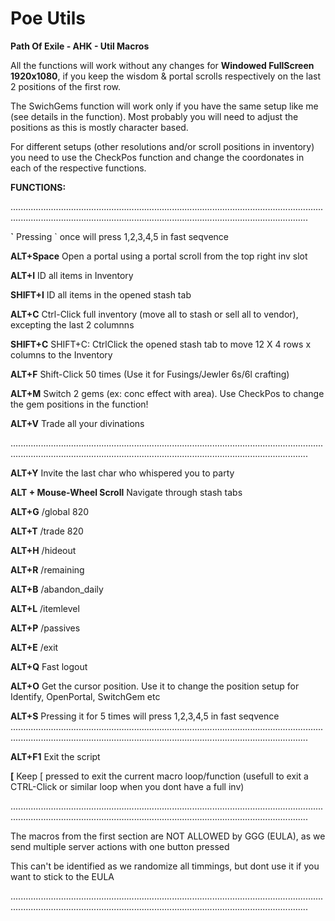 # Poe Utils
**Path Of Exile - AHK - Util Macros**

All the functions will work without any changes for **Windowed FullScreen 1920x1080**, if you keep the wisdom & portal scrolls respectively on the last 2 positions of the first row. 

The SwichGems function will work only if you have the same setup like me (see details in the function). 
Most probably you will need to adjust the positions as this is mostly character based.

For different setups (other resolutions and/or scroll positions in inventory) you need to use the CheckPos function and change the coordonates in each of the respective functions.

**FUNCTIONS:**

..................................................................................................................................................................................................................................................


**\`** Pressing \` once will press 1,2,3,4,5 in fast seqvence 

**ALT+Space** Open a portal using a portal scroll from the top right inv slot

**ALT+I** ID all items in Inventory

**SHIFT+I** ID all items in the opened stash tab 

**ALT+C** Ctrl-Click full inventory (move all to stash or sell all to vendor), excepting the last 2 columnns

**SHIFT+C** SHIFT+C: CtrlClick the opened stash tab to move 12 X 4 rows x columns to the Inventory

**ALT+F** Shift-Click 50 times (Use it for Fusings/Jewler 6s/6l crafting)

**ALT+M** Switch 2 gems (ex: conc effect with area). Use CheckPos to change the gem positions in the function! 

**ALT+V** Trade all your divinations

..................................................................................................................................................................................................................................................

**ALT+Y** Invite the last char who whispered you to party

**ALT + Mouse-Wheel Scroll** Navigate through stash tabs

**ALT+G** /global 820

**ALT+T** /trade 820 

**ALT+H** /hideout 

**ALT+R** /remaining

**ALT+B** /abandon_daily

**ALT+L** /itemlevel

**ALT+P** /passives

**ALT+E** /exit

**ALT+Q**  Fast logout

**ALT+O**  Get the cursor position. Use it to change the position setup for Identify, OpenPortal, SwitchGem etc

**ALT+S**  Pressing it for 5 times will press 1,2,3,4,5 in fast seqvence
..................................................................................................................................................................................................................................................

**ALT+F1** Exit the script

**[**  Keep [ pressed to exit the current macro loop/function (usefull to exit a CTRL-Click or similar loop when you dont have a full inv)

..................................................................................................................................................................................................................................................


The  macros from the first section are NOT ALLOWED by GGG (EULA), as we send multiple server actions with one button pressed

This can't be identified as we randomize all timmings, but dont use it if you want to stick to the EULA 

..................................................................................................................................................................................................................................................

